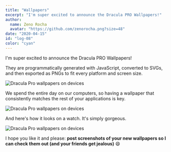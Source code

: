 ```yaml
---
title: "Wallpapers"
excerpt: "I'm super excited to announce the Dracula PRO Wallpapers!"
author:
  name: Zeno Rocha
  avatar: "https://github.com/zenorocha.png?size=48"
date: "2020-04-15"
id: "log-08"
color: "cyan"
---
```


I'm super excited to announce the Dracula PRO Wallpapers!

They are programmatically generated with JavaScript, converted to SVGs, and then exported as PNGs to fit every platform and screen size.

![Dracula Pro wallpapers on devices](/static/img/logs/wallpapers-a.gif)

We spend the entire day on our computers, so having a wallpaper that consistently matches the rest of your applications is key.

![Dracula Pro wallpapers on devices](/static/img/logs/wallpapers-b.gif)

And here's how it looks on a watch. It's simply gorgeous.

![Dracula Pro wallpapers on devices](/static/img/logs/wallpapers-c.gif)

I hope you like it and please: **post screenshots of your new wallpapers so I can check them out (and your friends get jealous)** 😄
